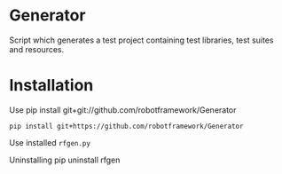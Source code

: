 Generator
=========

Script which generates a test project containing test libraries, test suites and resources.

Installation
============

Use pip install git+git://github.com/robotframework/Generator

    pip install git+https://github.com/robotframework/Generator

Use installed `rfgen.py`

Uninstalling
    pip uninstall rfgen